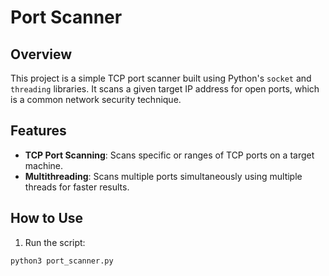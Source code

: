 # Port Scanner

## Overview
This project is a simple TCP port scanner built using Python's `socket` and `threading` libraries. It scans a given target IP address for open ports, which is a common network security technique.

## Features
- **TCP Port Scanning**: Scans specific or ranges of TCP ports on a target machine.
- **Multithreading**: Scans multiple ports simultaneously using multiple threads for faster results.

## How to Use

1. Run the script:
```bash
python3 port_scanner.py
